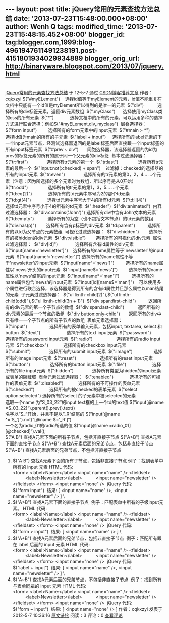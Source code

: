 --- layout: post title: jQuery常用的元素查找方法总结 date:
'2013-07-23T15:48:00.000+08:00' author: Wenh Q tags: modified\_time:
'2013-07-23T15:48:15.452+08:00' blogger\_id:
tag:blogger.com,1999:blog-4961947611491238191.post-4151801934029934889
blogger\_orig\_url: http://binaryware.blogspot.com/2013/07/jquery.html
---
[\
jQuery常用的元素查找方法总结](http://blog.csdn.net/cqkxzyi/article/details/7541397)
于 12-5-7 通过 [CSDN博客推荐文章](http://blog.csdn.net/) 作者：cqkxzyi
\$("\#myELement")   
选择id值等于myElement的元素，id值不能重复在文档中只能有一个id值是myElement所以得到的是唯一的元素 
\$("div")           选择所有的div标签元素，返回div元素数组 
\$(".myClass")      选择使用myClass类的css的所有元素 
\$("\*")            
选择文档中的所有的元素，可以运用多种的选择方式进行联合选择：例如\$("\#myELement,div,.myclass") 
层叠选择器： 
\$("form input")         选择所有的form元素中的input元素 
\$("\#main \> \*")          选择id值为main的所有的子元素 
\$("label + input")    
选择所有的label元素的下一个input元素节点，经测试选择器返回的是label标签后面直接跟一个input标签的所有input标签元素 
\$("\#prev \~ div")      
同胞选择器，该选择器返回的为id为prev的标签元素的所有的属于同一个父元素的div标签 
基本过滤选择器： 
\$("tr:first")               选择所有tr元素的第一个 
\$("tr:last")                选择所有tr元素的最后一个 
\$("input:not(:checked) + span")   
过滤掉：checked的选择器的所有的input元素 
\$("tr:even")               选择所有的tr元素的第0，2，4...
...个元素（注意：因为所选择的多个元素时为数组，所以序号是从0开始） 
\$("tr:odd")                选择所有的tr元素的第1，3，5... ...个元素 
\$("td:eq(2)")             选择所有的td元素中序号为2的那个td元素 
\$("td:gt(4)")             选择td元素中序号大于4的所有td元素 
\$("td:ll(4)")              选择td元素中序号小于4的所有的td元素 
\$(":header") 
\$("div:animated") 
内容过滤选择器： 
\$("div:contains('John')") 选择所有div中含有John文本的元素 
\$("td:empty")          
选择所有的为空（也不包括文本节点）的td元素的数组 
\$("div:has(p)")        选择所有含有p标签的div元素 
\$("td:parent")          选择所有的以td为父节点的元素数组 
可视化过滤选择器： 
\$("div:hidden")        选择所有的被hidden的div元素 
\$("div:visible")        选择所有的可视化的div元素 
属性过滤选择器： 
\$("div[id]")              选择所有含有id属性的div元素 
\$("input[name='newsletter']")   
选择所有的name属性等于'newsletter'的input元素 
\$("input[name!='newsletter']")
选择所有的name属性不等于'newsletter'的input元素 
\$("input[name\^='news']")        
选择所有的name属性以'news'开头的input元素 
\$("input[name\$='news']")        
选择所有的name属性以'news'结尾的input元素 
\$("input[name\*='man']")         
选择所有的name属性包含'news'的input元素 
\$("input[id][name\$='man']")   
可以使用多个属性进行联合选择，该选择器是得到所有的含有id属性并且那么属性以man结尾的元素 
子元素过滤选择器： 
\$("ul li:nth-child(2)"),\$("ul li:nth-child(odd)"),\$("ul
li:nth-child(3n + 1)") 
\$("div span:first-child")         
返回所有的div元素的第一个子节点的数组 
\$("div span:last-child")          
返回所有的div元素的最后一个节点的数组 
\$("div button:only-child")      
返回所有的div中只有唯一一个子节点的所有子节点的数组 
表单元素选择器： 
\$(":input")                  选择所有的表单输入元素，包括input,
textarea, select 和 button 
\$(":text")                     选择所有的text input元素 
\$(":password")           选择所有的password input元素 
\$(":radio")                   选择所有的radio input元素 
\$(":checkbox")            选择所有的checkbox input元素 
\$(":submit")               选择所有的submit input元素 
\$(":image")                 选择所有的image input元素 
\$(":reset")                   选择所有的reset input元素 
\$(":button")                选择所有的button input元素 
\$(":file")                     选择所有的file input元素 
\$(":hidden")              
选择所有类型为hidden的input元素或表单的隐藏域 
表单元素过滤选择器： 
\$(":enabled")             选择所有的可操作的表单元素 
\$(":disabled")            选择所有的不可操作的表单元素 
\$(":checked")            选择所有的被checked的表单元素 
\$("select option:selected") 选择所有的select 的子元素中被selected的元素
\
选取一个name 为”S\_03\_22″的input text框的上一个td的text值
\$(”input[@name =S\_03\_22]“).parent().prev().text()
\
名字以”S\_”开始，并且不是以”\_R”结尾的
\$(”input[@name \^='S\_']“).not(”[@name \$='\_R']“)
\
一个名为radio\_01的radio所选的值
\$(”input[@name =radio\_01][@checked]“).val();
\
\$("A B") 查找A元素下面的所有子节点，包括非直接子节点
\$("A\>B") 查找A元素下面的直接子节点
\$("A+B") 查找A元素后面的兄弟节点，包括非直接子节点
\$("A\~B") 查找A元素后面的兄弟节点，不包括非直接子节点
1. \$("A B") 查找A元素下面的所有子节点，包括非直接子节点
例子：找到表单中所有的 input 元素
HTML 代码:
\
\<form\>
\<label\>Name:\</label\>
\<input name="name" /\>
\<fieldset\>
          \<label\>Newsletter:\</label\>
          \<input name="newsletter" /\>
\</fieldset\>
\</form\>
\<input name="none" /\> 
jQuery 代码:
\
\$("form input") 
结果:
[ \<input name="name" /\>, \<input name="newsletter" /\> ]
\
2. \$("A\>B") 查找A元素下面的直接子节点 
例子：匹配表单中所有的子级input元素。
HTML 代码:
\
\<form\>
\<label\>Name:\</label\>
\<input name="name" /\>
\<fieldset\>
          \<label\>Newsletter:\</label\>
          \<input name="newsletter" /\>
\</fieldset\>
\</form\>
\<input name="none" /\> 
jQuery 代码:
\
\$("form \> input") 
结果:
[ \<input name="name" /\> ]
\
3. \$("A+B") 查找A元素后面的兄弟节点，包括非直接子节点 
例子：匹配所有跟在 label 后面的 input 元素
HTML 代码:
\
\<form\>
\<label\>Name:\</label\>
\<input name="name" /\>
\<fieldset\>
          \<label\>Newsletter:\</label\>
          \<input name="newsletter" /\>
\</fieldset\>
\</form\>
\<input name="none" /\> 
jQuery 代码:
\
\$("label + input") 
结果:
[ \<input name="name" /\>, \<input name="newsletter" /\> ]
\
4. \$("A\~B") 查找A元素后面的兄弟节点，不包括非直接子节点 
例子：找到所有与表单同辈的 input 元素
HTML 代码:
\
\<form\>
\<label\>Name:\</label\>
\<input name="name" /\>
\<fieldset\>
          \<label\>Newsletter:\</label\>
          \<input name="newsletter" /\>
\</fieldset\>
\</form\>
\<input name="none" /\> 
jQuery 代码:
\
\$("form \~ input") 
结果:
[ \<input name="none" /\> ]
作者：cqkxzyi 发表于2012-5-7 10:36:16
[原文链接](http://blog.csdn.net/cqkxzyi/article/details/7541397)
阅读：3 评论：0
[查看评论](http://blog.csdn.net/cqkxzyi/article/details/7541397#comments)
